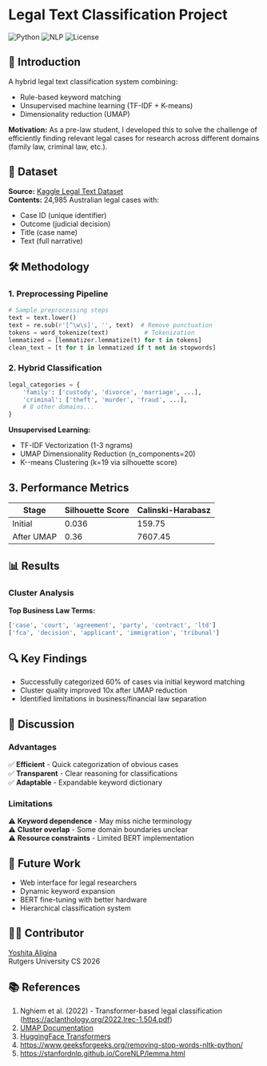 # Legal Text Classification Project

![Python](https://img.shields.io/badge/python-3.9%2B-blue)
![NLP](https://img.shields.io/badge/NLP-Legal%20Text-brightgreen)
![License](https://img.shields.io/badge/license-MIT-green)

## 📌 Introduction
A hybrid legal text classification system combining:
- Rule-based keyword matching
- Unsupervised machine learning (TF-IDF + K-means)
- Dimensionality reduction (UMAP)

**Motivation:** As a pre-law student, I developed this to solve the challenge of efficiently finding relevant legal cases for research across different domains (family law, criminal law, etc.).

## 📂 Dataset
**Source:** [Kaggle Legal Text Dataset](https://www.kaggle.com/datasets/shivamb/legal-citation-text-classification)  
**Contents:** 24,985 Australian legal cases with:
- Case ID (unique identifier)
- Outcome (judicial decision)
- Title (case name)
- Text (full narrative)

## 🛠️ Methodology

### 1. Preprocessing Pipeline
```python
# Sample preprocessing steps
text = text.lower()
text = re.sub(r'[^\w\s]', '', text)  # Remove punctuation
tokens = word_tokenize(text)          # Tokenization
lemmatized = [lemmatizer.lemmatize(t) for t in tokens]
clean_text = [t for t in lemmatized if t not in stopwords]
```
### 2. Hybrid Classification

```python
legal_categories = {
    'family': ['custody', 'divorce', 'marriage', ...],
    'criminal': ['theft', 'murder', 'fraud', ...],
    # 8 other domains...
}
```
**Unsupervised Learning:** 
- TF-IDF Vectorization (1-3 ngrams)
- UMAP Dimensionality Reduction (n_components=20)
- K--means Clustering (k=19 via silhouette score)

## 3. Performance Metrics

| Stage        | Silhouette Score | Calinski-Harabasz |
|--------------|------------------|-------------------|
| Initial      | 0.036            | 159.75            |
| After UMAP   | 0.36             | 7607.45           |

## 📊 Results

### Cluster Analysis

**Top Business Law Terms:**
```python
['case', 'court', 'agreement', 'party', 'contract', 'ltd']
['fca', 'decision', 'applicant', 'immigration', 'tribunal']
```

## 🔍 Key Findings

- Successfully categorized 60% of cases via initial keyword matching
- Cluster quality improved 10x after UMAP reduction
- Identified limitations in business/financial law separation

## 📝 Discussion

### Advantages
✅ **Efficient** - Quick categorization of obvious cases  
✅ **Transparent** - Clear reasoning for classifications  
✅ **Adaptable** - Expandable keyword dictionary  

### Limitations
⚠️ **Keyword dependence** - May miss niche terminology  
⚠️ **Cluster overlap** - Some domain boundaries unclear  
⚠️ **Resource constraints** - Limited BERT implementation  

## 🌟 Future Work

- Web interface for legal researchers
- Dynamic keyword expansion
- BERT fine-tuning with better hardware
- Hierarchical classification system

## 👩‍💻 Contributor

[Yoshita Aligina](https://github.com/yoshialigina)  
Rutgers University CS 2026  

## 📚 References

1. Nghiem et al. (2022) - Transformer-based legal classification (https://aclanthology.org/2022.lrec-1.504.pdf)
2. [UMAP Documentation](https://umap-learn.readthedocs.io/)
3. [HuggingFace Transformers](https://huggingface.co/docs/transformers)
4. https://www.geeksforgeeks.org/removing-stop-words-nltk-python/
5. https://stanfordnlp.github.io/CoreNLP/lemma.html
